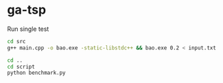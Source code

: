# ga-tsp

Run single test
```bash
cd src
g++ main.cpp -o bao.exe -static-libstdc++ && bao.exe 0.2 < input.txt

cd ..
cd script
python benchmark.py
```